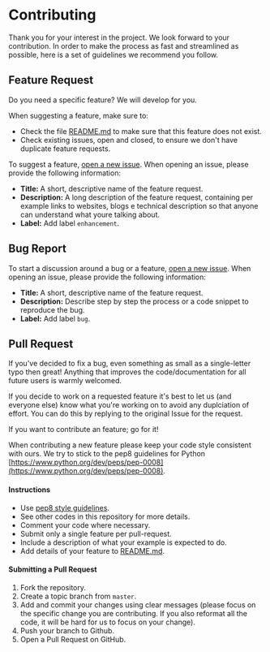 # Contributing

Thank you for your interest in the project. We look forward to your contribution. In order to make the process as fast and streamlined as possible, here is a set of guidelines we recommend you follow.

## Feature Request

Do you need a specific feature? We will develop for you.

When suggesting a feature, make sure to:

* Check the file [README.md](README.md) to make sure that this feature does not exist.
* Check existing issues, open and closed, to ensure we don't have duplicate feature requests.

To suggest a feature, [open a new issue](https://github.com/lucasayres/python-tools/issues/new). When opening an issue, please provide the following information:

* **Title:** A short, descriptive name of the feature request.
* **Description:** A long description of the feature request, containing per example links to websites, blogs e technical description so that anyone can understand what youre talking about.
* **Label:** Add label ```enhancement```.

## Bug Report

To start a discussion around a bug or a feature, [open a new issue](https://github.com/lucasayres/python-tools/issues/new). When opening an issue, please provide the following information:

* **Title:** A short, descriptive name of the feature request.
* **Description:** Describe step by step the process or a code snippet to reproduce the bug.
* **Label:** Add label ```bug```.

## Pull Request

If you've decided to fix a bug, even something as small as a single-letter typo then great! Anything that improves the code/documentation for all future users is warmly welcomed.

If you decide to work on a requested feature it's best to let us (and everyone else) know what you're working on to avoid any duplciation of effort. You can do this by replying to the original Issue for the request.

If you want to contribute an feature; go for it!

When contributing a new feature please keep your code style consistent with ours. We try to stick to the pep8 guidelines for Python [https://www.python.org/dev/peps/pep-0008](https://www.python.org/dev/peps/pep-0008).

#### Instructions

* Use [pep8 style guidelines](https://www.python.org/dev/peps/pep-0008).
* See other codes in this repository for more details.
* Comment your code where necessary.
* Submit only a single feature per pull-request.
* Include a description of what your example is expected to do.
* Add details of your feature to [README.md](README.md).

#### Submitting a Pull Request

1. Fork the repository.
2. Create a topic branch from ```master```.
3. Add and commit your changes using clear messages (please focus on the specific change you are contributing. If you also reformat all the code, it will be hard for us to focus on your change).
4. Push your branch to Github.
5. Open a Pull Request on GitHub.
